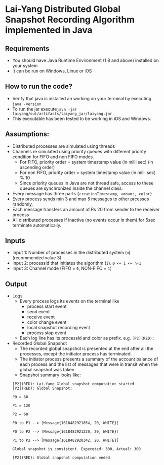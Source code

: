 # Lai-Yang Distributed Global Snapshot Recording Algorithm implemented in Java

## Requirements
* You should have Java Runtime Environment (1.8 and above) installed on your system 
* It can be run on Windows, Linux or iOS

## How to run the code?
* Verify that java is installed an working on your terminal by executing ``java -version`` 
* To run the jar execute``java -jar laiyang/out/artifacts/laiyang_jar/laiyang.jar``
* This executable has been tested to be working in iOS and Windows.

## Assumptions:
* Distributed processes are simulated using threads
* Channels re simulated using priority queues with different priority condition for FIFO and non FIFO modes.
    * For FIFO, priority order = system timestamp value (in milli sec) (in ascending order)
    * For non FIFO, priority order = system timestamp value (in milli sec) % 10
    * Since priority queues in Java are not thread safe, access to these queues are synchronized inside the channel class.
* Every message has three parts ``{creationTimestamp, amount, color}``
* Every process sends min 3 and max 5 messages to other prcesses randomly,
* Each message transfers an amount of Rs 20 from sender to the receiver process
* All distributed processes if inactive (no events occur in them) for 5sec terminate automatically.

## Inputs
* Input 1: Number of processes in the distributed system (``n``) (recommended value 3)
* Input 2: processId that initiates the algorithm (``i``). ``0 <= i <= n-1``
* Input 3: Channel mode (FIFO = ``0``, NON-FIFO = ``1``)

## Output
* Logs
    * Every process logs its events on the terminal like 
        * process start event
        * send event
        * receive event
        * color change event
        * local snapshot recording event
        * process stop event 
    * Each log line has its processId and color as prefix. e.g. ``[P2](RED):``
* Recorded Global Snapshot
    * The recorded global snapshot is presented at the end after all the processes, except the initiator process has terminated.
    * The initiator process presents a summary of the account balance of each process and the list of messages that were in transit when the global snapshot was taken.
    * Snapshot summary looks like:
    ```
    [P2](RED): Lai-Yang Global snapshot computation started
    [P2](RED): Global Snapshot:

    P0 = 60

    P1 = 120

    P2 = 60

    P0 to P1 --> [Message{1618482921854, 20, WHITE}]

    P0 to P2 --> [Message{1618482921220, 20, WHITE}]

    P1 to P2 --> [Message{1618482920342, 20, WHITE}]

    Global snapshot is consistent. Expeceted: 300, Actual: 300

    [P2](RED): Global snapshot computation ended
    ```